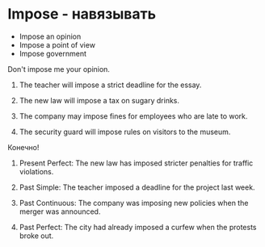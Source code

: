 # Impose - навязывать

- Impose an opinion
- Impose a point of view
- Impose government

Don't impose me your opinion.

1. The teacher will impose a strict deadline for the essay.

2. The new law will impose a tax on sugary drinks.

3. The company may impose fines for employees who are late to work.

4. The security guard will impose rules on visitors to the museum.

Конечно!

1. Present Perfect: The new law has imposed stricter penalties for traffic violations.

2. Past Simple: The teacher imposed a deadline for the project last week.

3. Past Continuous: The company was imposing new policies when the merger was announced.

4. Past Perfect: The city had already imposed a curfew when the protests broke out.
